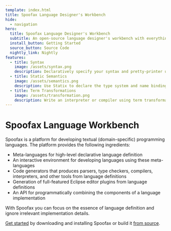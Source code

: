```yaml
---
template: index.html
title: Spoofax Language Designer's Workbench
hide:
  - navigation
hero:
  title: Spoofax Language Designer's Workbench
  subtitle: An open-source language designer's workbench with everything you need for designing your next textual (domain-specific) programming language.
  install_button: Getting Started
  source_button: Source Code
  nightly_link: Nightly
features:
  - title: Syntax
    image: /assets/syntax.png
    description: Declaratively specify your syntax and pretty-printer using the Syntax Definition Formalism 3 (SDF3) language.
  - title: Static Semantics
    image: /assets/semantics.png
    description: Use Statix to declare the type system and name binding using <em>scope graphs</em>.
  - title: Term Transformations
    image: /assets/transformation.png
    description: Write an interpreter or compiler using term transformations in Stratego.
---
```


# Spoofax Language Workbench
Spoofax is a platform for developing textual (domain-specific) programming languages.
The platform provides the following ingredients:

- Meta-languages for high-level declarative language definition
- An interactive environment for developing languages using these meta-languages
- Code generators that produces parsers, type checkers, compilers, interpreters, and other tools from language definitions
- Generation of full-featured Eclipse editor plugins from language definitions
- An API for programmatically combining the components of a language implementation

With Spoofax you can focus on the essence of language definition and ignore irrelevant implementation details.

[Get started](getting-started.md) by downloading and installing Spoofax or build it [from source](https://github.com/metaborg/spoofax-releng).
